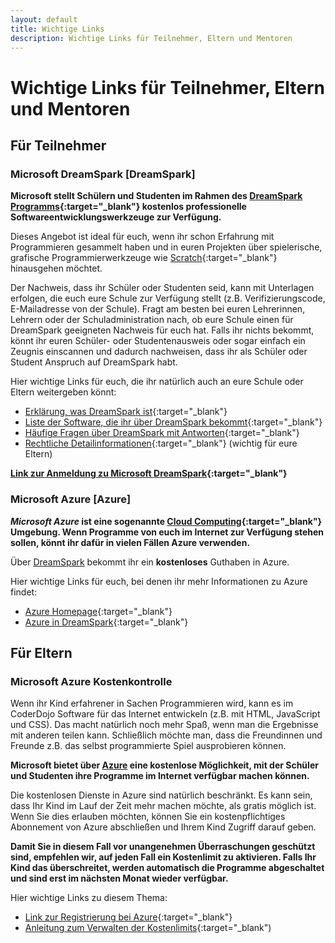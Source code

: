 ```yaml
---
layout: default
title: Wichtige Links
description: Wichtige Links für Teilnehmer, Eltern und Mentoren
---
```


# Wichtige Links für Teilnehmer, Eltern und Mentoren #


## Für Teilnehmer ##

### Microsoft DreamSpark [DreamSpark] ###

**Microsoft stellt Schülern und Studenten im Rahmen des [DreamSpark Programms](https://www.dreamspark.com/Default.aspx){:target="_blank"} kostenlos professionelle Softwareentwicklungswerkzeuge zur Verfügung.**

Dieses Angebot ist ideal für euch, wenn ihr schon Erfahrung mit Programmieren gesammelt haben und in euren Projekten über spielerische, grafische Programmierwerkzeuge wie [Scratch](https://scratch.mit.edu/ "Homepage von Scratch"){:target="_blank"} hinausgehen möchtet.

Der Nachweis, dass ihr Schüler oder Studenten seid, kann mit Unterlagen erfolgen, die euch eure Schule zur Verfügung stellt (z.B. Verifizierungscode, E-Mailadresse von der Schule). Fragt am besten bei euren Lehrerinnen, Lehrern oder der Schuladministration nach, ob eure Schule einen für DreamSpark geeigneten Nachweis für euch hat. Falls ihr nichts bekommt, könnt ihr euren Schüler- oder Studentenausweis oder sogar einfach ein Zeugnis einscannen und dadurch nachweisen, dass ihr als Schüler oder Student Anspruch auf DreamSpark habt.

Hier wichtige Links für euch, die ihr natürlich auch an eure Schule oder Eltern weitergeben könnt:

* [Erklärung, was DreamSpark ist](https://www.dreamspark.com/What-Is-Dreamspark.aspx){:target="_blank"}
* [Liste der Software, die ihr über DreamSpark bekommt](https://www.dreamspark.com/Student/Software-Catalog.aspx){:target="_blank"}
* [Häufige Fragen über DreamSpark mit Antworten](https://www.dreamspark.com/Support/FAQ/Default.aspx){:target="_blank"}
* [Rechtliche Detailinformationen](https://www.dreamspark.com/Student/Direct-EULA.aspx){:target="_blank"} (wichtig für eure Eltern)

**[Link zur Anmeldung zu Microsoft DreamSpark](https://www.dreamspark.com/Student/Default.aspx){:target="_blank"}**


### Microsoft Azure [Azure] ###

***Microsoft Azure* ist eine sogenannte [Cloud Computing](https://de.wikipedia.org/wiki/Cloud_Computing "Cloud Computing in Wikipedia"){:target="_blank"} Umgebung. Wenn Programme von euch im Internet zur Verfügung stehen sollen, könnt ihr dafür in vielen Fällen Azure verwenden.**

Über [DreamSpark](#DreamSpark) bekommt ihr ein **kostenloses** Guthaben in Azure.

Hier wichtige Links für euch, bei denen ihr mehr Informationen zu Azure findet:

* [Azure Homepage](http://azure.microsoft.com){:target="_blank"}
* [Azure in DreamSpark](https://www.dreamspark.com/Product/Product.aspx?productid=99){:target="_blank"}


## Für Eltern ##

### Microsoft Azure Kostenkontrolle ###

Wenn ihr Kind erfahrener in Sachen Programmieren wird, kann es im CoderDojo Software für das Internet entwickeln (z.B. mit HTML, JavaScript und CSS). Das macht natürlich noch mehr Spaß, wenn man die Ergebnisse mit anderen teilen kann. Schließlich möchte man, dass die Freundinnen und Freunde z.B. das selbst programmierte Spiel ausprobieren können.

**Microsoft bietet über [Azure](#Azure) eine kostenlose Möglichkeit, mit der Schüler und Studenten ihre Programme im Internet verfügbar machen können.**

Die kostenlosen Dienste in Azure sind natürlich beschränkt. Es kann sein, dass Ihr Kind im Lauf der Zeit mehr machen möchte, als gratis möglich ist. Wenn Sie dies erlauben möchten, können Sie ein kostenpflichtiges Abonnement von Azure abschließen und Ihrem Kind Zugriff darauf geben.

**Damit Sie in diesem Fall vor unangenehmen Überraschungen geschützt sind, empfehlen wir, auf jeden Fall ein Kostenlimit zu aktivieren. Falls Ihr Kind das überschreitet, werden automatisch die Programme abgeschaltet und sind erst im nächsten Monat wieder verfügbar.**

Hier wichtige Links zu diesem Thema:

* [Link zur Registrierung bei Azure](https://azure.microsoft.com/de-de/pricing/free-trial/){:target="_blank"}
* [Anleitung zum Verwalten der Kostenlimits](http://azure.microsoft.com/de-de/pricing/spending-limits/){:target="_blank")


